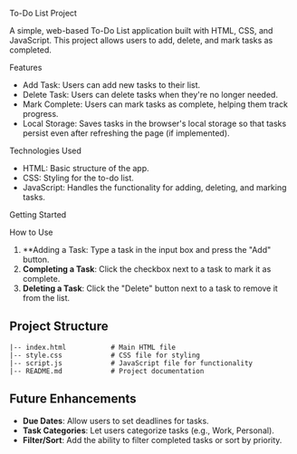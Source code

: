 To-Do List Project

A simple, web-based To-Do List application built with HTML, CSS, and JavaScript. This project allows users to add, delete, and mark tasks as completed.

 Features

- Add Task: Users can add new tasks to their list.
- Delete Task: Users can delete tasks when they're no longer needed.
- Mark Complete: Users can mark tasks as complete, helping them track progress.
- Local Storage: Saves tasks in the browser's local storage so that tasks persist even after refreshing the page (if implemented).

Technologies Used

- HTML: Basic structure of the app.
- CSS: Styling for the to-do list.
- JavaScript: Handles the functionality for adding, deleting, and marking tasks.

Getting Started


 How to Use

1. **Adding a Task: Type a task in the input box and press the "Add" button.
2. **Completing a Task**: Click the checkbox next to a task to mark it as complete.
3. **Deleting a Task**: Click the "Delete" button next to a task to remove it from the list.

## Project Structure

```
|-- index.html           # Main HTML file
|-- style.css            # CSS file for styling
|-- script.js            # JavaScript file for functionality
|-- README.md            # Project documentation
```

## Future Enhancements

- **Due Dates**: Allow users to set deadlines for tasks.
- **Task Categories**: Let users categorize tasks (e.g., Work, Personal).
- **Filter/Sort**: Add the ability to filter completed tasks or sort by priority.
